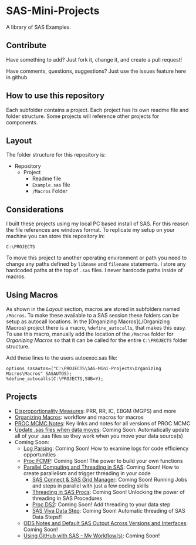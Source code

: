 # SAS-Mini-Projects
A library of SAS Examples.  

## Contribute
Have something to add?  Just fork it, change it, and create a pull request!

Have comments, questions, suggestions? Just use the issues feature here in github

## How to use this repository
Each subfolder contains a project.  Each project has its own readme file and folder structure.  Some projects will reference other projects for components.

## Layout
The folder structure for this repository is:
* Repository
	* Project
		* Readme file
		* `Example.sas` file
		* `/Macros` Folder

## Considerations
I built these projects using my local PC based install of SAS.  For this reason the file references are windows format.  To replicate my setup on your machine you can store this repository in:

```
C:\PROJECTS
```

To move this project to another operating environment or path you need to change any paths defined by `libname` and `filename` statements.  I store any hardcoded paths at the top of `.sas` files.  I never hardcode paths inside of macros.

## Using Macros
As shown in the *Layout* section, macros are stored in subfolders named `/Macros`. To make these available to a SAS session these folders can be setup as autocall locations.  In the [Organizing Macros](./Organizing Macros) project there is a macro, `%define_autocalls`, that makes this easy.  To use this macro, manually add the location of the `/Macros` folder for *Organizing Macros* so that it can be called for the entire `C:\PROJECTS` folder structure.

Add these lines to the users autoexec.sas file:
```sas
options sasautos=("C:\PROJECTS\SAS-Mini-Projects\Organizing Macros\Macros" SASAUTOS);
%define_autocalls(C:\PROJECTS,SUB=Y);
```

## Projects
* [Disproportionality Measures](./Disproportionality%20Measures): PRR, RR, IC, EBGM (MGPS) and more
* [Organizing Macros](./Organizing%20Macros): workflow and macros for macros
* [PROC MCMC Notes](./PROC%20MCMC%20Notes): Key links and notes for all versions of PROC MCMC
* [Update .sas files when data moves](./Move%20SAS): Coming Soon: Automatically update all of your .sas files so they work when you move your data source(s) 
* Coming Soon:
	* [Log Parsing](./Log%20Parsing): Coming Soon! How to examine logs for code efficiency opportunities
	* [Proc FCMP](./Proc%20FCMP): Coming Soon! The power to build your own functions
	* [Parallel Computing and Threading in SAS](./Parallelism): Coming Soon! How to create parallelism and trigger threading in your code
		* [SAS Connect & SAS Grid Manager](./Connect): Coming Soon! Running Jobs and steps in parallel with just a few coding skills
		* [Threading in SAS Procs](./Threading): Coming Soon! Unlocking the power of threading in SAS Procedures
		* [Proc DS2](./Proc%20DS2): Coming Soon! Add threading to your data step
		* [SAS Viya Data Step](./Viya%20Data%20Step): Coming Soon! Automatic threading of SAS Data Steps!!
	* [ODS Notes and Default SAS Output Across Versions and Interfaces](./ODS%20notes): Coming Soon!
	* [Using GitHub with SAS - My Workflow(s)](./GitHub%20and%20SAS): Coming Soon!
